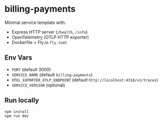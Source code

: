 # billing-payments

Minimal service template with:
- Express HTTP server (`/health`, `/info`)
- OpenTelemetry (OTLP HTTP exporter)
- Dockerfile + Fly.io `fly.toml`

## Env Vars
- `PORT` (default 3000)
- `SERVICE_NAME` (default `billing-payments`)
- `OTEL_EXPORTER_OTLP_ENDPOINT` (default `http://localhost:4318/v1/traces`)
- `SERVICE_VERSION` (optional)

## Run locally
```bash
npm install
npm run dev
```
